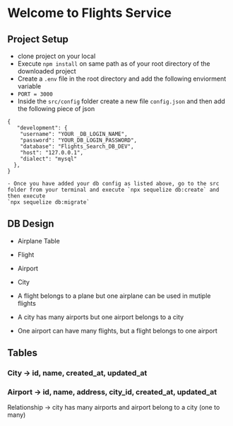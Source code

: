 # Welcome to Flights Service

## Project Setup

- clone project on your local
- Execute `npm install` on same path as of your root directory of the downloaded project
- Create a `.env` file in the root directory and add the following enviorment variable
- `PORT = 3000`
- Inside the `src/config` folder create a new file `config.json` and then add the following piece of json

```
{
   "development": {
    "username": "YOUR _DB_LOGIN_NAME",
    "password": "YOUR_DB_LOGIN_PASSWORD",
    "database": "Flights_Search_DB_DEV",
    "host": "127.0.0.1",
    "dialect": "mysql"
  },
}
```

```
- Once you have added your db config as listed above, go to the src folder from your terminal and execute `npx sequelize db:create` and then execute
`npx sequelize db:migrate`

```

## DB Design

- Airplane Table
- Flight
- Airport
- City

- A flight belongs to a plane but one airplane can be used in mutiple flights
- A city has many airports but one airport belongs to a city
- One airport can have many flights, but a flight belongs to one airport

## Tables

### City -> id, name, created_at, updated_at

### Airport -> id, name, address, city_id, created_at, updated_at

Relationship -> city has many airports and airport belong to a city (one to many)
